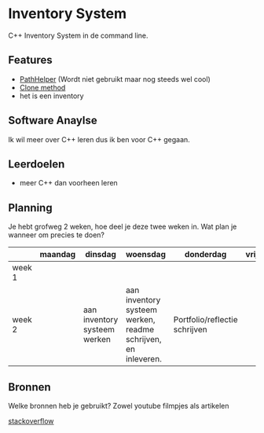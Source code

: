 # Inventory System

C++ Inventory System in de command line.

## Features

- [PathHelper](https://github.com/stepperman/inventorysystem/blob/master/Helpers/PathHelper.h) (Wordt niet gebruikt maar nog steeds wel cool) 
- [Clone method](https://github.com/stepperman/inventorysystem/blob/master/Models/Item.h#L13) 
- het is een inventory

## Software Anaylse 

Ik wil meer over C++ leren dus ik ben voor C++ gegaan.

## Leerdoelen 
- meer C++ dan voorheen leren

## Planning 
Je hebt grofweg 2 weken, hoe deel je deze twee weken in. Wat plan je wanneer om precies te doen?

| | maandag | dinsdag | woensdag | donderdag | vrijdag |
| --- | --- | --- | --- | --- | --- |
|week 1 | 
|week 2 | | aan inventory systeem werken | aan inventory systeem werken, readme schrijven, en inleveren. | Portfolio/reflectie schrijven | 

## Bronnen
Welke bronnen heb je gebruikt? Zowel youtube filmpjes als artikelen

[stackoverflow](https://stackoverflow.com)
